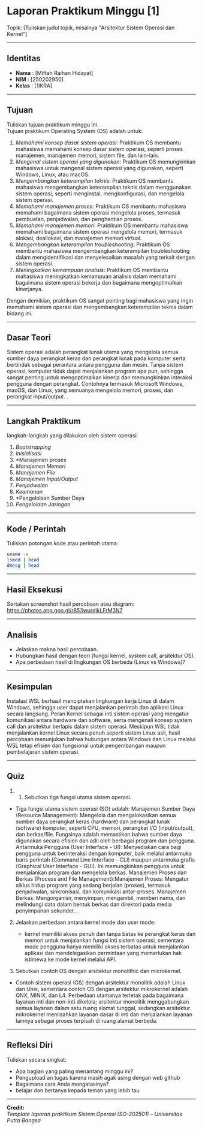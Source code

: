 
# Laporan Praktikum Minggu [1]
Topik: [Tuliskan judul topik, misalnya "Arsitektur Sistem Operasi dan Kernel"]

---

## Identitas
- **Nama**  : [Miftah Raihan Hidayat]  
- **NIM**   : [250202950]  
- **Kelas** : [1IKRA]

---

## Tujuan
Tuliskan tujuan praktikum minggu ini.  
Tujuan praktikum Operating System (OS) adalah untuk:

1. *Memahami konsep dasar sistem operasi*: Praktikum OS membantu mahasiswa memahami konsep dasar sistem operasi, seperti proses manajemen, manajemen memori, sistem file, dan lain-lain.
2. *Mengenal sistem operasi yang digunakan*: Praktikum OS memungkinkan mahasiswa untuk mengenal sistem operasi yang digunakan, seperti Windows, Linux, atau macOS.
3. *Mengembangkan keterampilan teknis*: Praktikum OS membantu mahasiswa mengembangkan keterampilan teknis dalam menggunakan sistem operasi, seperti menginstal, mengkonfigurasi, dan mengelola sistem operasi.
4. *Memahami manajemen proses*: Praktikum OS membantu mahasiswa memahami bagaimana sistem operasi mengelola proses, termasuk pembuatan, penjadwalan, dan penghentian proses.
5. *Memahami manajemen memori*: Praktikum OS membantu mahasiswa memahami bagaimana sistem operasi mengelola memori, termasuk alokasi, deallokasi, dan manajemen memori virtual.
6. *Mengembangkan keterampilan troubleshooting*: Praktikum OS membantu mahasiswa mengembangkan keterampilan troubleshooting dalam mengidentifikasi dan menyelesaikan masalah yang terkait dengan sistem operasi.
7. *Meningkatkan kemampuan analisis*: Praktikum OS membantu mahasiswa meningkatkan kemampuan analisis dalam memahami bagaimana sistem operasi bekerja dan bagaimana mengoptimalkan kinerjanya.

Dengan demikian, praktikum OS sangat penting bagi mahasiswa yang ingin memahami sistem operasi dan mengembangkan keterampilan teknis dalam bidang ini.

---

## Dasar Teori
Sistem operasi adalah perangkat lunak utama yang mengelola semua sumber daya perangkat keras dan perangkat lunak pada komputer serta bertindak sebagai perantara antara pengguna dan mesin. Tanpa sistem operasi, komputer tidak dapat menjalankan program apa pun, sehingga sangat penting untuk mengoptimalkan kinerja dan memungkinkan interaksi pengguna dengan perangkat. Contohnya termasuk Microsoft Windows, macOS, dan Linux, yang semuanya mengelola memori, proses, dan perangkat input/output. 
.

---

## Langkah Praktikum
langkah-langkah yang dilakukan oleh sistem operasi:

1. *Bootstrapping*
2. *Inisialisasi*
3. *Manajemen proses
4. *Manajemen Memori*
5. *Manajemen File*
6. *Manajemen Input/Output*
7. *Penjadwalan*
8. *Keamanan*
9. *Pengelolaan Sumber Daya
10. *Pengelolaan Jaringan*

---

## Kode / Perintah
Tuliskan potongan kode atau perintah utama:
```bash
uname -a
lsmod | head
dmesg | head
```

---

## Hasil Eksekusi
Sertakan screenshot hasil percobaan atau diagram:
https://photos.app.goo.gl/r853wurdjkLFrM3N7

---

## Analisis
- Jelaskan makna hasil percobaan.  
- Hubungkan hasil dengan teori (fungsi kernel, system call, arsitektur OS).  
- Apa perbedaan hasil di lingkungan OS berbeda (Linux vs Windows)?  

---

## Kesimpulan
Instalasi WSL berhasil menciptakan lingkungan kerja Linux di dalam Windows, sehingga user dapat menjalankan perintah dan aplikasi Linux secara langsung.
Peran Kernel sebagai inti sistem operasi yang mengatur komunikasi antara hardware dan software, serta mengenali konsep system call dan arsitektur berlapis dalam sistem operasi.
Meskipun WSL tidak menjalankan kernel Linux secara penuh seperti sistem Linux asli, hasil percobaan menunjukan bahwa hubungan antara Windows dan Linux melalui WSL tetap efisien dan fungsional untuk pengembangan maupun pembelajaran sistem operasi.

---

## Quiz
1. 1. Sebutkan tiga fungsi utama sistem operasi.
  - Tiga fungsi utama sistem operasi (SO) adalah:
​Manajemen Sumber Daya (Resource Management): Mengelola dan mengalokasikan semua sumber daya perangkat keras (hardware) dan perangkat lunak (software) komputer, seperti CPU, memori, perangkat I/O (input/output), dan berkas/file. Fungsinya adalah memastikan bahwa sumber daya digunakan secara efisien dan adil oleh berbagai program dan pengguna.
​Antarmuka Pengguna (User Interface - UI): Menyediakan cara bagi pengguna untuk berinteraksi dengan komputer, baik melalui antarmuka baris perintah (Command Line Interface - CLI) maupun antarmuka grafis (Graphical User Interface - GUI). Ini memungkinkan pengguna untuk menjalankan program dan mengelola berkas.
​Manajemen Proses dan Berkas (Process and File Management):
​Manajemen Proses: Mengatur siklus hidup program yang sedang berjalan (proses), termasuk penjadwalan, sinkronisasi, dan komunikasi antar-proses.
​Manajemen Berkas: Mengorganisir, menyimpan, mengambil, memberi nama, dan melindungi data dalam bentuk berkas dan direktori pada media penyimpanan sekunder.
.

2. Jelaskan perbedaan antara kernel mode dan user mode.
   - kernel memiliki akses penuh dan tanpa batas ke perangkat keras dan memori untuk menjalankan fungsi inti sistem operasi, sementara mode pengguna hanya memiliki akses terbatas untuk menjalankan aplikasi dan mendelegasikan permintaan yang memerlukan hak istimewa ke mode kernel melalui API.
  
3. Sebutkan contoh OS dengan arsitektur monolithic dan microkernel.
 - Contoh sistem operasi (OS) dengan arsitektur monolitik adalah Linux dan Unix, sementara contoh OS dengan arsitektur mikrokernel adalah QNX, MINIX, dan L4. Perbedaan utamanya terletak pada bagaimana layanan inti dan non-inti dikelola; arsitektur monolitik menggabungkan semua layanan dalam satu ruang alamat tunggal, sedangkan arsitektur mikrokernel memisahkan layanan dasar di inti dan menjalankan layanan lainnya sebagai proses terpisah di ruang alamat berbeda. 

---

## Refleksi Diri
Tuliskan secara singkat:
- Apa bagian yang paling menantang minggu ini?
- Pengupload an tugas karena masih agak asing dengan web github
- Bagaimana cara Anda mengatasinya?
- belajar dan bertanya kepada teman yang lebih tau

---

**Credit:**  
_Template laporan praktikum Sistem Operasi (SO-202501) – Universitas Putra Bangsa_
